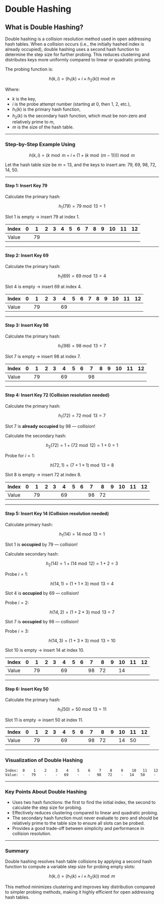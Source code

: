 # Double Hashing

## What is Double Hashing?

Double hashing is a collision resolution method used in open addressing hash tables. When a collision occurs (i.e., the initially hashed index is already occupied), double hashing uses a second hash function to determine the step size for further probing. This reduces clustering and distributes keys more uniformly compared to linear or quadratic probing.

The probing function is:

$$
h(k, i) = (h_1(k) + i \times h_2(k)) \bmod m
$$

Where:

- $k$ is the key,
- $i$ is the probe attempt number (starting at 0, then 1, 2, etc.),
- $h_1(k)$ is the primary hash function,
- $h_2(k)$ is the secondary hash function, which must be non-zero and relatively prime to $m$,
- $m$ is the size of the hash table.

***

### Step-by-Step Example Using

$$
h(k, i) = (k \bmod m + i \times (1 + (k \bmod (m - 1)))) \bmod m
$$

Let the hash table size be $m = 13$, and the keys to insert are: 79, 69, 98, 72, 14, 50.

***

#### Step 1: Insert Key 79

Calculate the primary hash:

$$
h_1(79) = 79 \bmod 13 = 1
$$

Slot 1 is empty → insert 79 at index 1.


| Index | 0 | 1 | 2 | 3 | 4 | 5 | 6 | 7 | 8 | 9 | 10 | 11 | 12 |
| :-- | :--: | :--: | :--: | :--: | :--: | :--: | :--: | :--: | :--: | :--: | :--: | :--: | :--: |
| Value |  | 79 |  |  |  |  |  |  |  |  |  |  |  |


***

#### Step 2: Insert Key 69

Calculate the primary hash:

$$
h_1(69) = 69 \bmod 13 = 4
$$

Slot 4 is empty → insert 69 at index 4.


| Index | 0 | 1 | 2 | 3 | 4 | 5 | 6 | 7 | 8 | 9 | 10 | 11 | 12 |
| :-- | :--: | :--: | :--: | :--: | :--: | :--: | :--: | :--: | :--: | :--: | :--: | :--: | :--: |
| Value |  | 79 |  |  | 69 |  |  |  |  |  |  |  |  |


***

#### Step 3: Insert Key 98

Calculate the primary hash:

$$
h_1(98) = 98 \bmod 13 = 7
$$

Slot 7 is empty → insert 98 at index 7.


| Index | 0 | 1 | 2 | 3 | 4 | 5 | 6 | 7 | 8 | 9 | 10 | 11 | 12 |
| :-- | :--: | :--: | :--: | :--: | :--: | :--: | :--: | :--: | :--: | :--: | :--: | :--: | :--: |
| Value |  | 79 |  |  | 69 |  |  | 98 |  |  |  |  |  |


***

#### Step 4: Insert Key 72 (Collision resolution needed)

Calculate the primary hash:

$$
h_1(72) = 72 \bmod 13 = 7
$$

Slot 7 is **already occupied** by 98 — collision!

Calculate the secondary hash:

$$
h_2(72) = 1 + (72 \bmod 12) = 1 + 0 = 1
$$

Probe for $i=1$:

$$
h(72,1) = (7 + 1 \times 1) \bmod 13 = 8
$$

Slot 8 is empty → insert 72 at index 8.


| Index | 0 | 1 | 2 | 3 | 4 | 5 | 6 | 7 | 8 | 9 | 10 | 11 | 12 |
| :-- | :--: | :--: | :--: | :--: | :--: | :--: | :--: | :--: | :--: | :--: | :--: | :--: | :--: |
| Value |  | 79 |  |  | 69 |  |  | 98 | 72 |  |  |  |  |


***

#### Step 5: Insert Key 14 (Collision resolution needed)

Calculate primary hash:

$$
h_1(14) = 14 \bmod 13 = 1
$$

Slot 1 is **occupied** by 79 — collision!

Calculate secondary hash:

$$
h_2(14) = 1 + (14 \bmod 12) = 1 + 2 = 3
$$

Probe $i=1$:

$$
h(14,1) = (1 + 1 \times 3) \bmod 13 = 4
$$

Slot 4 is **occupied** by 69 — collision!

Probe $i=2$:

$$
h(14,2) = (1 + 2 \times 3) \bmod 13 = 7
$$

Slot 7 is **occupied** by 98 — collision!

Probe $i=3$:

$$
h(14,3) = (1 + 3 \times 3) \bmod 13 = 10
$$

Slot 10 is empty → insert 14 at index 10.


| Index | 0 | 1 | 2 | 3 | 4 | 5 | 6 | 7 | 8 | 9 | 10 | 11 | 12 |
| :-- | :--: | :--: | :--: | :--: | :--: | :--: | :--: | :--: | :--: | :--: | :--: | :--: | :--: |
| Value |  | 79 |  |  | 69 |  |  | 98 | 72 |  | 14 |  |  |


***

#### Step 6: Insert Key 50

Calculate the primary hash:

$$
h_1(50) = 50 \bmod 13 = 11
$$

Slot 11 is empty → insert 50 at index 11.


| Index | 0 | 1 | 2 | 3 | 4 | 5 | 6 | 7 | 8 | 9 | 10 | 11 | 12 |
| :-- | :--: | :--: | :--: | :--: | :--: | :--: | :--: | :--: | :--: | :--: | :--: | :--: | :--: |
| Value |  | 79 |  |  | 69 |  |  | 98 | 72 |  | 14 | 50 |  |


***

### Visualization of Double Hashing

```
Index:  0    1    2    3    4    5    6    7    8    9    10   11   12
Value:  -   79    -    -   69    -    -   98   72    -   14   50    -
```


***

### Key Points About Double Hashing

- Uses two hash functions: the first to find the initial index, the second to calculate the step size for probing.
- Effectively reduces clustering compared to linear and quadratic probing.
- The secondary hash function must never evaluate to zero and should be relatively prime to the table size to ensure all slots can be probed.
- Provides a good trade-off between simplicity and performance in collision resolution.

***

### Summary

Double hashing resolves hash table collisions by applying a second hash function to compute a variable step size for probing empty slots:

$$
h(k, i) = (h_1(k) + i \times h_2(k)) \bmod m
$$

This method minimizes clustering and improves key distribution compared to simpler probing methods, making it highly efficient for open addressing hash tables.
